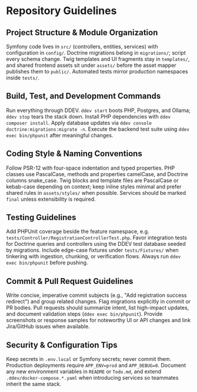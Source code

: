 # Repository Guidelines

## Project Structure & Module Organization
Symfony code lives in `src/` (controllers, entities, services) with configuration in `config/`. Doctrine migrations belong in `migrations/`; script every schema change. Twig templates and UI fragments stay in `templates/`, and shared frontend assets sit under `assets/` before the asset mapper publishes them to `public/`. Automated tests mirror production namespaces inside `tests/`.

## Build, Test, and Development Commands
Run everything through DDEV. `ddev start` boots PHP, Postgres, and Ollama; `ddev stop` tears the stack down. Install PHP dependencies with `ddev composer install`. Apply database updates via `ddev console doctrine:migrations:migrate -n`. Execute the backend test suite using `ddev exec bin/phpunit` after meaningful changes.

## Coding Style & Naming Conventions
Follow PSR-12 with four-space indentation and typed properties. PHP classes use PascalCase, methods and properties camelCase, and Doctrine columns snake_case. Twig blocks and template files are PascalCase or kebab-case depending on context; keep inline styles minimal and prefer shared rules in `assets/styles/` when possible. Services should be marked `final` unless extensibility is required.

## Testing Guidelines
Add PHPUnit coverage beside the feature namespace, e.g. `tests/Controller/RegistrationControllerTest.php`. Favor integration tests for Doctrine queries and controllers using the DDEV test database seeded by migrations. Include edge-case fixtures under `tests/Fixtures/` when tinkering with ingestion, chunking, or verification flows. Always run `ddev exec bin/phpunit` before pushing.

## Commit & Pull Request Guidelines
Write concise, imperative commit subjects (e.g., "Add registration success redirect") and group related changes. Flag migrations explicitly in commit or PR bodies. Pull requests should summarize intent, list high-impact updates, and document validation steps (`ddev exec bin/phpunit`). Provide screenshots or response samples for noteworthy UI or API changes and link Jira/GitHub issues when available.

## Security & Configuration Tips
Keep secrets in `.env.local` or Symfony secrets; never commit them. Production deployments require `APP_ENV=prod` and `APP_DEBUG=0`. Document any new environment variables in `README` or `Todo.md`, and extend `.ddev/docker-compose.*.yaml` when introducing services so teammates inherit the same stack.

